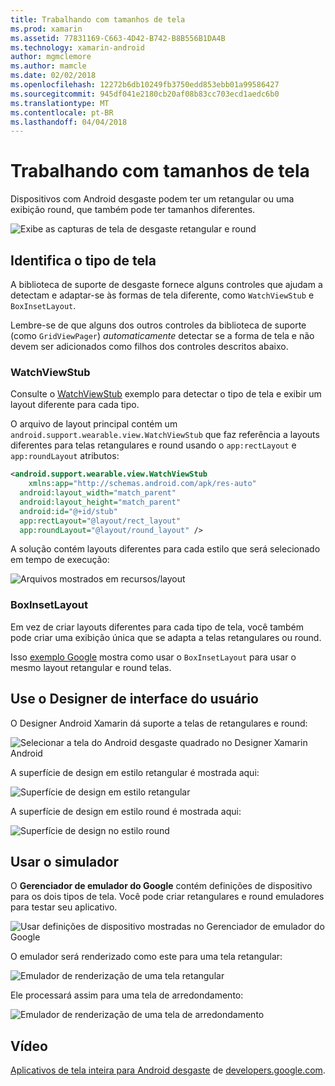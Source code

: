 ```yaml
---
title: Trabalhando com tamanhos de tela
ms.prod: xamarin
ms.assetid: 77831169-C663-4D42-B742-B8B556B1DA4B
ms.technology: xamarin-android
author: mgmclemore
ms.author: mamcle
ms.date: 02/02/2018
ms.openlocfilehash: 12272b6db10249fb3750edd853ebb01a99586427
ms.sourcegitcommit: 945df041e2180cb20af08b83cc703ecd1aedc6b0
ms.translationtype: MT
ms.contentlocale: pt-BR
ms.lasthandoff: 04/04/2018
---
```

# <a name="working-with-screen-sizes"></a>Trabalhando com tamanhos de tela

Dispositivos com Android desgaste podem ter um retangular ou uma exibição round, que também pode ter tamanhos diferentes.

![Exibe as capturas de tela de desgaste retangular e round](screen-sizes-images/moyeu-wear.png)

## <a name="identifying-screen-type"></a>Identifica o tipo de tela

A biblioteca de suporte de desgaste fornece alguns controles que ajudam a detectam e adaptar-se às formas de tela diferente, como `WatchViewStub` e `BoxInsetLayout`.

Lembre-se de que alguns dos outros controles da biblioteca de suporte (como `GridViewPager`) *automaticamente* detectar se a forma de tela e não devem ser adicionados como filhos dos controles descritos abaixo.

### <a name="watchviewstub"></a>WatchViewStub

Consulte o [WatchViewStub](https://developer.xamarin.com/samples/WatchViewStub/) exemplo para detectar o tipo de tela e exibir um layout diferente para cada tipo.

O arquivo de layout principal contém um `android.support.wearable.view.WatchViewStub` que faz referência a layouts diferentes para telas retangulares e round usando o `app:rectLayout` e `app:roundLayout` atributos:

```xml
<android.support.wearable.view.WatchViewStub
    xmlns:app="http://schemas.android.com/apk/res-auto"
  android:layout_width="match_parent"
  android:layout_height="match_parent"
  android:id="@+id/stub"
  app:rectLayout="@layout/rect_layout"
  app:roundLayout="@layout/round_layout" />
```

A solução contém layouts diferentes para cada estilo que será selecionado em tempo de execução:

![Arquivos mostrados em recursos/layout](screen-sizes-images/solution.png)


### <a name="boxinsetlayout"></a>BoxInsetLayout

Em vez de criar layouts diferentes para cada tipo de tela, você também pode criar uma exibição única que se adapta a telas retangulares ou round.

Isso [exemplo Google](https://developer.android.com/training/wearables/ui/layouts.html#same-layout) mostra como usar o `BoxInsetLayout` para usar o mesmo layout retangular e round telas.


## <a name="wear-ui-designer"></a>Use o Designer de interface do usuário

O Designer Android Xamarin dá suporte a telas de retangulares e round:

![Selecionar a tela do Android desgaste quadrado no Designer Xamarin Android](screen-sizes-images/design-screen-type.png)

A superfície de design em estilo retangular é mostrada aqui:

![Superfície de design em estilo retangular](screen-sizes-images/design-rect.png) 

A superfície de design em estilo round é mostrada aqui:

![Superfície de design no estilo round](screen-sizes-images/design-round.png)


## <a name="wear-simulator"></a>Usar o simulador

O **Gerenciador de emulador do Google** contém definições de dispositivo para os dois tipos de tela. Você pode criar retangulares e round emuladores para testar seu aplicativo.

![Usar definições de dispositivo mostradas no Gerenciador de emulador do Google](screen-sizes-images/emulator-devices.png)

O emulador será renderizado como este para uma tela retangular:

![Emulador de renderização de uma tela retangular](screen-sizes-images/recipe-2.png) 

Ele processará assim para uma tela de arredondamento:

![Emulador de renderização de uma tela de arredondamento](screen-sizes-images/recipe-2-round.png)

## <a name="video"></a>Vídeo

[Aplicativos de tela inteira para Android desgaste](https://www.youtube.com/watch?v=naf_WbtFAlY) de [developers.google.com](https://www.youtube.com/channel/UC_x5XG1OV2P6uZZ5FSM9Ttw).


